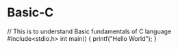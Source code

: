 # Basic-C
// This is to understand Basic fundamentals of C language
#include<stdio.h>
int main()
{
   printf("Hello World");
}

